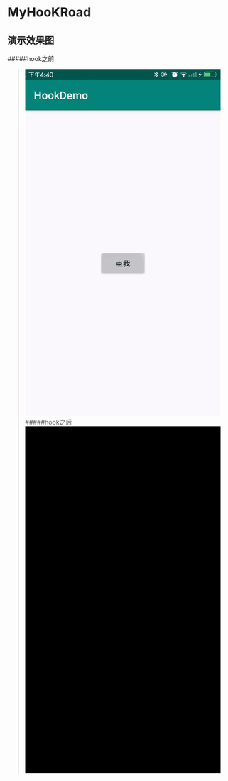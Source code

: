 # MyHooKRoad
## 演示效果图 
#####hook之前
   >![](https://github.com/lqfGaara/MyHooKRoad/blob/master/nohook.gif)
#####hook之后
   >![](https://github.com/lqfGaara/MyHooKRoad/blob/master/hook.gif)
